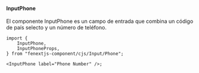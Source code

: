 #### InputPhone

El componente InputPhone es un campo de entrada que combina un código de país selecto y un número de teléfono.

```tsx
import {
    InputPhone,
    InputPhoneProps,
} from "fenextjs-component/cjs/Input/Phone";

<InputPhone label="Phone Number" />;
```
